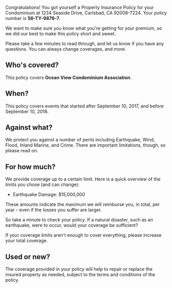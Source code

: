 Congratulations! You got yourself a Property Insurance Policy for your Condominium at 1234 Seaside Drive, Carlsbad, CA 92008-7224. Your policy number is **56-TY-9876-7**.

We want to make sure you know what you're getting for your premium, so we did our best to make this policy short and sweet.

Please take a few minutes to read through, and let us know if you have any questions. You can always change coverages, and more.

## Who's covered?
This policy covers **Ocean View Condominium Association**.

## When?
This policy covers events that started after September 10, 2017, and before September 10, 2018.

## Against what?
We protect you against a number of perils including Earthquake, Wind, Flood, Inland Marine, and Crime. There are important limitations, though, so please read on.

## For how much?
We provide coverage up to a certain limit. Here is a quick overview of the limits you chose (and can change):

- Earthquake Damage: $15,000,000

These amounts indicate the maximum we will reimburse you, in total, per year - even if the losses you suffer are larger.

So take a minute to check your policy. If a natural disaster, such as an earthquake, were to occur, would your coverage be sufficient?

If your coverage limits aren't enough to cover everything, please increase your total coverage.

## Used or new?
The coverage provided in your policy will help to repair or replace the insured property as needed, subject to the terms and conditions of the policy.